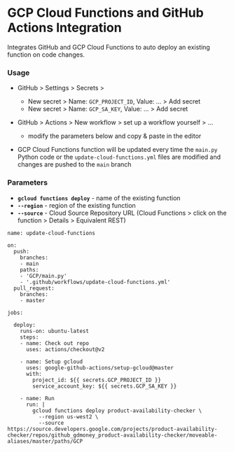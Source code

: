 # GCP Cloud Functions and GitHub Actions Integration

Integrates GitHub and GCP Cloud Functions to auto deploy an existing function on code changes.

### Usage
- GitHub > Settings > Secrets >  
  - New secret > Name: `GCP_PROJECT_ID`, Value: ... > Add secret  
  - New secret > Name: `GCP_SA_KEY`, Value: ... > Add secret
  
- GitHub > Actions > New workflow > set up a workflow yourself > ...
  - modify the parameters below and copy & paste in the editor

- GCP Cloud Functions function will be updated every time the `main.py` Python code or the `update-cloud-functions.yml` files are modified and changes are pushed to the `main` branch

### Parameters
- **`gcloud functions deploy`** - name of the existing function
- **`--region`** - region of the existing function 
- **`--source`** - Cloud Source Repository URL (Cloud Functions > click on the function > Details > Equivalent REST)


```
name: update-cloud-functions

on:
  push:
    branches:
    - main
    paths:
    - 'GCP/main.py'
    - '.github/workflows/update-cloud-functions.yml'
  pull_request:
    branches:
    - master

jobs:
  
  deploy:
    runs-on: ubuntu-latest
    steps:
    - name: Check out repo
      uses: actions/checkout@v2

    - name: Setup gcloud
      uses: google-github-actions/setup-gcloud@master
      with:
        project_id: ${{ secrets.GCP_PROJECT_ID }}
        service_account_key: ${{ secrets.GCP_SA_KEY }}
     
    - name: Run
      run: |
        gcloud functions deploy product-availability-checker \
          --region us-west2 \
          --source https://source.developers.google.com/projects/product-availability-checker/repos/github_gdmoney_product-availability-checker/moveable-aliases/master/paths/GCP
```
